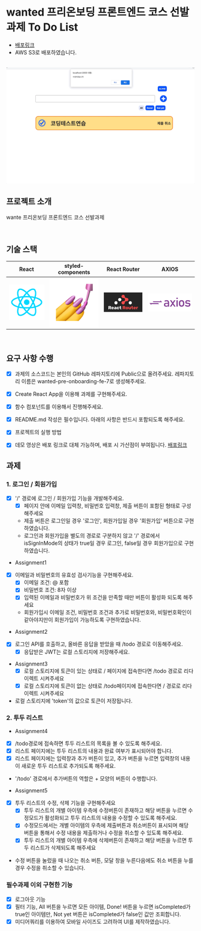 # wanted 프리온보딩 프론트엔드 코스 선발과제 To Do List

* [배포링크](http://todolistfe7.s3-website.ap-northeast-2.amazonaws.com/todo)
* AWS S3로 배포하였습니다. 

<p align="center">
  <br>
  <img src="./images/common/wanted.gif">
  <br>
</p>


## 프로젝트 소개

<p align="justify">
wante 프리온보딩 프론트엔드 코스 선발과제
</p>


<br>

## 기술 스택

| React | styled-components| React Router | AXIOS|
| :--------: | :--------:| :--------: |:------:
|   ![reactjs]    |   ![styledcomponents]|![reactrouter]|![axios]|



<br>

## 요구 사항 수행
- [x]  과제의 소스코드는 본인의 GitHub 레파지토리에 Public으로 올려주세요. 레파지토리 이름은 wanted-pre-onboarding-fe-7로 생성해주세요.
- [x]  Create React App을 이용해 과제를 구현해주세요.
- [x]  함수 컴포넌트를 이용해서 진행해주세요.
- [x]  README.md 작성은 필수입니다. 아래의 사항은 반드시 포함되도록 해주세요.
  - [x]  프로젝트의 실행 방법
  - [x] 데모 영상은 배포 링크로 대체 가능하며, 배포 시 가산점이 부여됩니다. [배포링크](http://todolistfe7.s3-website.ap-northeast-2.amazonaws.com/todo)


## 과제 

### 1. 로그인 / 회원가입
- [x] '/' 경로에 로그인 / 회원가입 기능을 개발해주세요.
  - [x] 페이지 안에 이메일 입력창, 비밀번호 입력창, 제출 버튼이 포함된 형태로 구성해주세요 
  - 제출 버튼은 로그인일 경우 '로그인', 회원가입일 경우 '회원가입' 버튼으로 구현하였습니다.
  - 로그인과 회원가입을 별도의 경로로 구분하지 않고 '/' 경로에서 isSignInMode의 상태가 true일 경우 로그인, false일 경우 회원가입으로 구현하였습니다.

- Assignment1
- [x] 이메일과 비밀번호의 유효성 검사기능을 구현해주세요.
  - [x] 이메일 조건: @ 포함
  - [x] 비밀번호 조건: 8자 이상
  - [x] 입력된 이메일과 비밀번호가 위 조건을 만족할 때만 버튼이 활성화 되도록 해주세요
  - 회원가입시 이메일 조건, 비밀번호 조건과 추가로 비밀번호와, 비밀번호확인이 같아야지만이 회원가입이 가능하도록  구현하였습니다.

- Assignment2
- [x] 로그인 API를 호출하고, 올바른 응답을 받았을 때 /todo 경로로 이동해주세요.
  - [x] 응답받은 JWT는 로컬 스토리지에 저장해주세요.

- Assignment3
  - [x] 로컬 스토리지에 토큰이 있는 상태로 / 페이지에 접속한다면 /todo 경로로 리다이렉트 시켜주세요
  - [x] 로컬 스토리지에 토큰이 없는 상태로 /todo페이지에 접속한다면 / 경로로 리다이렉트 시켜주세요
- 로컬 스토리지에 'token'의 값으로 토큰이 저장됩니다.

### 2. 투두 리스트
- Assignment4
- [x] /todo경로에 접속하면 투두 리스트의 목록을 볼 수 있도록 해주세요.
- [x] 리스트 페이지에는 투두 리스트의 내용과 완료 여부가 표시되어야 합니다. 
- [x] 리스트 페이지에는 입력창과 추가 버튼이 있고, 추가 버튼을 누르면 입력창의 내용이 새로운 투두 리스트로 추가되도록 해주세요.
- '/todo' 경로에서 추가버튼의 역할은 + 모양의 버튼이 수행합니다.

- Assignment5
- [x] 투두 리스트의 수정, 삭제 기능을 구현해주세요
  - [x]  투두 리스트의 개별 아이템 우측에 수정버튼이 존재하고 해당 버튼을 누르면 수정모드가 활성화되고 투두 리스트의 내용을 수정할 수 있도록 해주세요.
  - [x]  수정모드에서는 개별 아이템의 우측에 제출버튼과 취소버튼이 표시되며 해당 버튼을 통해서 수정 내용을 제출하거나 수정을 취소할 수 있도록 해주세요.
  - [x]  투두 리스트의 개별 아이템 우측에 삭제버튼이 존재하고 해당 버튼을 누르면 투두 리스트가 삭제되도록 해주세요
-  수정 버튼을 눌렀을 때 나오는 취소 버튼, 모달 창을 누른다음에도 취소 버튼을 누를 경우 수정을 취소할 수 있습니다.

### 필수과제 이외 구현한 기능
- [x] 로그아웃 기능
- [x]  필터 기능, All 버튼을 누르면 모든 아이템, Done! 버튼을 누르면 isCompleted가 true인 아이템만, Not yet 버튼은 isCompleted가 false인 값만 조회합니다.
- [x] 미디어쿼리를 이용하여 모바일 사이즈도 고려하여 UI를 제작하였습니다. 

### 


<!-- Stack Icon Refernces -->

[reactjs]: /images/stack/reactjs.png
[styledcomponents]: /images/stack/styledcomponents.png
[reactrouter]: /images/stack/reactrouter.png
[axios]:/images/stack/axios.png
